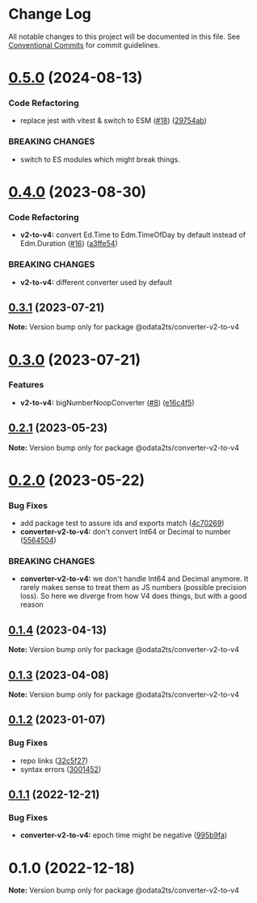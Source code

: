# Change Log

All notable changes to this project will be documented in this file.
See [Conventional Commits](https://conventionalcommits.org) for commit guidelines.

# [0.5.0](https://github.com/odata2ts/converter/compare/@odata2ts/converter-v2-to-v4@0.4.0...@odata2ts/converter-v2-to-v4@0.5.0) (2024-08-13)


### Code Refactoring

* replace jest with vitest & switch to ESM ([#18](https://github.com/odata2ts/converter/issues/18)) ([29754ab](https://github.com/odata2ts/converter/commit/29754abec8617cfe45f647ffbf91e92586b79ee9))


### BREAKING CHANGES

* switch to ES modules which might break things.






# [0.4.0](https://github.com/odata2ts/converter/compare/@odata2ts/converter-v2-to-v4@0.3.1...@odata2ts/converter-v2-to-v4@0.4.0) (2023-08-30)


### Code Refactoring

* **v2-to-v4:** convert Ed.Time to Edm.TimeOfDay by default instead of Edm.Duration ([#16](https://github.com/odata2ts/converter/issues/16)) ([a3ffe54](https://github.com/odata2ts/converter/commit/a3ffe54a0ac23fc531b661d71c20de74baa0cd84))


### BREAKING CHANGES

* **v2-to-v4:** different converter used by default






## [0.3.1](https://github.com/odata2ts/converter/compare/@odata2ts/converter-v2-to-v4@0.3.0...@odata2ts/converter-v2-to-v4@0.3.1) (2023-07-21)

**Note:** Version bump only for package @odata2ts/converter-v2-to-v4





# [0.3.0](https://github.com/odata2ts/converter/compare/@odata2ts/converter-v2-to-v4@0.2.1...@odata2ts/converter-v2-to-v4@0.3.0) (2023-07-21)


### Features

* **v2-to-v4:** bigNumberNoopConverter ([#8](https://github.com/odata2ts/converter/issues/8)) ([e16c4f5](https://github.com/odata2ts/converter/commit/e16c4f5eedb6847f608d104089e7123c2086db2e))





## [0.2.1](https://github.com/odata2ts/converter/compare/@odata2ts/converter-v2-to-v4@0.2.0...@odata2ts/converter-v2-to-v4@0.2.1) (2023-05-23)

**Note:** Version bump only for package @odata2ts/converter-v2-to-v4





# [0.2.0](https://github.com/odata2ts/converter/compare/@odata2ts/converter-v2-to-v4@0.1.4...@odata2ts/converter-v2-to-v4@0.2.0) (2023-05-22)


### Bug Fixes

* add package test to assure ids and exports match ([4c70269](https://github.com/odata2ts/converter/commit/4c702692ec1c5f56ec4957822dc95989a08b3d78))
* **converter-v2-to-v4:** don't convert Int64 or Decimal to number ([5564504](https://github.com/odata2ts/converter/commit/55645041a4a887297e3cffa0ccdf20751c1da230))


### BREAKING CHANGES

* **converter-v2-to-v4:** we don't handle Int64 and Decimal anymore. It rarely makes sense to treat them as JS numbers (possible precision loss). So here we diverge from how V4 does things, but with a good reason






## [0.1.4](https://github.com/odata2ts/converter/compare/@odata2ts/converter-v2-to-v4@0.1.3...@odata2ts/converter-v2-to-v4@0.1.4) (2023-04-13)

**Note:** Version bump only for package @odata2ts/converter-v2-to-v4






## [0.1.3](https://github.com/odata2ts/converter/compare/@odata2ts/converter-v2-to-v4@0.1.2...@odata2ts/converter-v2-to-v4@0.1.3) (2023-04-08)

**Note:** Version bump only for package @odata2ts/converter-v2-to-v4






## [0.1.2](https://github.com/odata2ts/converter/compare/@odata2ts/converter-v2-to-v4@0.1.1...@odata2ts/converter-v2-to-v4@0.1.2) (2023-01-07)


### Bug Fixes

* repo links ([32c5f27](https://github.com/odata2ts/converter/commit/32c5f277d8f0801c369c23be5355233030a97a40))
* syntax errors ([3001452](https://github.com/odata2ts/converter/commit/3001452589d456682dee07121a1c512b8f00e55a))





## [0.1.1](https://github.com/odata2ts/odata2ts/compare/@odata2ts/converter-v2-to-v4@0.1.0...@odata2ts/converter-v2-to-v4@0.1.1) (2022-12-21)


### Bug Fixes

* **converter-v2-to-v4:** epoch time might be negative ([995b9fa](https://github.com/odata2ts/odata2ts/commit/995b9fa85031280612934c7cbd3246ef4814ce58))





# 0.1.0 (2022-12-18)

**Note:** Version bump only for package @odata2ts/converter-v2-to-v4
